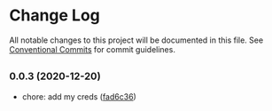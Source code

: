 # Change Log

All notable changes to this project will be documented in this file.
See [Conventional Commits](https://conventionalcommits.org) for commit guidelines.

## <small>0.0.3 (2020-12-20)</small>

* chore: add my creds ([fad6c36](https://github.com/dalisoft/airlight/commit/fad6c36))
